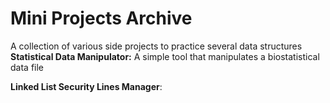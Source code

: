 # Mini Projects Archive
A collection of various side projects to practice several data structures
<br />
**Statistical Data Manipulator:** A simple tool that manipulates a biostatistical data file

**Linked List Security Lines Manager**:
